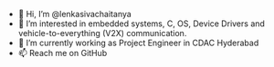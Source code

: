 - 👋 Hi, I’m @lenkasivachaitanya
- 👀 I’m interested in embedded systems, C, OS, Device Drivers and vehicle-to-everything (V2X) communication.
- 🌱 I’m currently working as Project Engineer in CDAC Hyderabad
- 📫 Reach me on GitHub 

<!---
lenkasivachaitanya/lenkasivachaitanya is a ✨ special ✨ repository because its `README.md` (this file) appears on your GitHub profile.
You can click the Preview link to take a look at your changes.
--->
